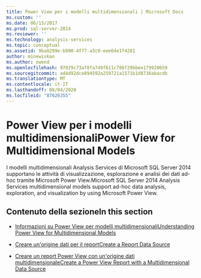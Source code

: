 ```yaml
---
title: Power View per i modelli multidimensionali | Microsoft Docs
ms.custom: ''
ms.date: 06/13/2017
ms.prod: sql-server-2014
ms.reviewer: ''
ms.technology: analysis-services
ms.topic: conceptual
ms.assetid: 9ba8299e-b990-4f77-a3c0-eee64e1f4281
author: minewiskan
ms.author: owend
ms.openlocfilehash: 97029c73af8fa749f611c788f29bbee179920659
ms.sourcegitcommit: ad4d92dce894592a259721a1571b1d8736abacdb
ms.translationtype: MT
ms.contentlocale: it-IT
ms.lasthandoff: 08/04/2020
ms.locfileid: "87626355"
---
```

# <a name="power-view-for-multidimensional-models"></a><span data-ttu-id="0040f-102">Power View per i modelli multidimensionali</span><span class="sxs-lookup"><span data-stu-id="0040f-102">Power View for Multidimensional Models</span></span>
  <span data-ttu-id="0040f-103">I modelli multidimensionali Analysis Services di Microsoft SQL Server 2014 supportano le attività di visualizzazione, esplorazione e analisi dei dati ad-hoc tramite Microsoft Power View.</span><span class="sxs-lookup"><span data-stu-id="0040f-103">Microsoft SQL Server 2014 Analysis Services multidimensional models support ad-hoc data analysis, exploration, and visualization by using Microsoft Power View.</span></span>  
  
## <a name="in-this-section"></a><span data-ttu-id="0040f-104">Contenuto della sezione</span><span class="sxs-lookup"><span data-stu-id="0040f-104">In this section</span></span>  
  
-   [<span data-ttu-id="0040f-105">Informazioni su Power View per modelli multidimensionali</span><span class="sxs-lookup"><span data-stu-id="0040f-105">Understanding Power View for Multidimensional Models</span></span>](power-view-for-multidimensional-models.md)  
  
-   [<span data-ttu-id="0040f-106">Creare un'origine dati per il report</span><span class="sxs-lookup"><span data-stu-id="0040f-106">Create a Report Data Source</span></span>](create-a-report-data-source.md)  
  
-   [<span data-ttu-id="0040f-107">Creare un report Power View con un'origine dati multidimensionale</span><span class="sxs-lookup"><span data-stu-id="0040f-107">Create a Power View Report with a Multidimensional Data Source</span></span>](create-a-power-view-report-with-a-multidimensional-data-source.md)  
  
  
